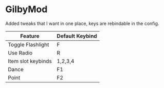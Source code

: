 # GilbyMod

Added tweaks that I want in one place, keys are rebindable in the config.

| Feature            | Default Keybind |
| ------------------ | --------------- |
| Toggle Flashlight  | F               |
| Use Radio          | R               |
| Item slot keybinds | 1,2,3,4         |
| Dance              | F1              |
| Point              | F2              |
